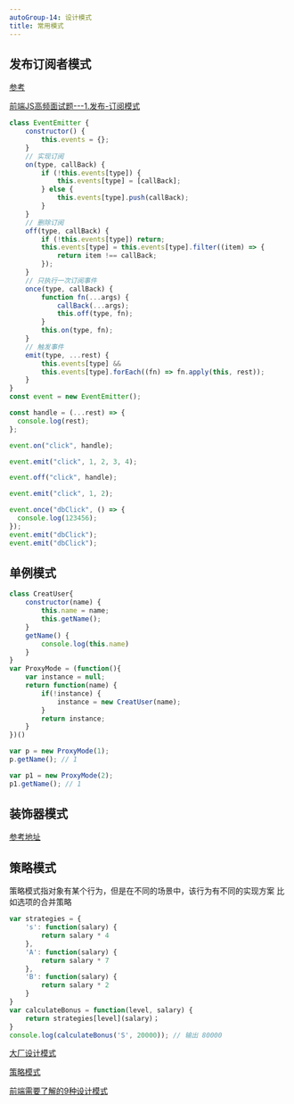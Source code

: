 ```yaml
---
autoGroup-14: 设计模式
title: 常用模式
---
```


## 发布订阅者模式
[参考](/front-end/interview/dachang2.html#简单)

[前端JS高频面试题---1.发布-订阅模式](https://segmentfault.com/a/1190000039732840)
```js
class EventEmitter {
    constructor() {
        this.events = {};
    }
    // 实现订阅
    on(type, callBack) {
        if (!this.events[type]) {
            this.events[type] = [callBack];
        } else {
            this.events[type].push(callBack);
        }
    }
    // 删除订阅
    off(type, callBack) {
        if (!this.events[type]) return;
        this.events[type] = this.events[type].filter((item) => {
            return item !== callBack;
        });
    }
    // 只执行一次订阅事件
    once(type, callBack) {
        function fn(...args) {
            callBack(...args);
            this.off(type, fn);
        }
        this.on(type, fn);
    }
    // 触发事件
    emit(type, ...rest) {
        this.events[type] &&
        this.events[type].forEach((fn) => fn.apply(this, rest));
    }
}
const event = new EventEmitter();

const handle = (...rest) => {
  console.log(rest);
};

event.on("click", handle);

event.emit("click", 1, 2, 3, 4);

event.off("click", handle);

event.emit("click", 1, 2);

event.once("dbClick", () => {
  console.log(123456);
});
event.emit("dbClick");
event.emit("dbClick");
```

## 单例模式
```js
class CreatUser{
	constructor(name) {
        this.name = name;
        this.getName();
    }
    getName() {
    	console.log(this.name)
    }
}
var ProxyMode = (function(){
	var instance = null;
    return function(name) {
    	if(!instance) {
        	instance = new CreatUser(name);
        }
        return instance;
    }
})()

var p = new ProxyMode(1);
p.getName(); // 1

var p1 = new ProxyMode(2);
p1.getName(); // 1

```

## 装饰器模式

[参考地址](/front-end/JavaScript/ts-anotation.html)

## 策略模式
策略模式指对象有某个行为，但是在不同的场景中，该行为有不同的实现方案 比如选项的合并策略
```js
var strategies = {
    's': function(salary) {
        return salary * 4
    },
    'A': function(salary) {
        return salary * 7
    },
    'B': function(salary) {
        return salary * 2
    }
}
var calculateBonus = function(level, salary) {
    return strategies[level](salary)；
}
console.log(calculateBonus('S', 20000)); // 输出 80000
```

[大厂设计模式](/front-end/interview/dachanng3.html#js的四种设计模式)

[策略模式](https://www.cnblogs.com/yuzhongyu/p/14203862.html)

[前端需要了解的9种设计模式](https://zhuanlan.zhihu.com/p/133263261)